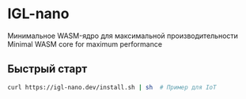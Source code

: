 # IGL-nano
Минимальное WASM-ядро для максимальной производительности
Minimal WASM core for maximum performance
## Быстрый старт
```bash
curl https://igl-nano.dev/install.sh | sh  # Пример для IoT